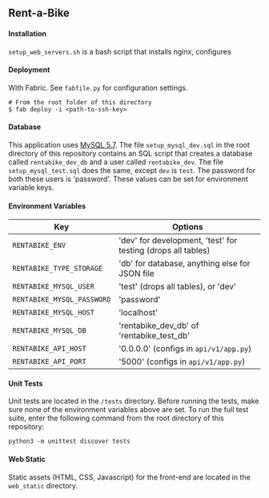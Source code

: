 ## Rent-a-Bike

#### Installation
`setup_web_servers.sh` is a bash script that installs nginx, configures

#### Deployment
With Fabric. See `fabfile.py` for configuration settings.
```
# From the root folder of this directory
$ fab deploy -i <path-to-ssh-key>
```

#### Database
This application uses [MySQL 5.7](https://dev.mysql.com/doc/relnotes/mysql/5.7/en/). The file `setup_mysql_dev.sql` in the root
directory of this repository contains an SQL script that creates a database
called `rentabike_dev_db` and a user called `rentabike_dev`. The file
`setup_mysql_test.sql` does the same, except `dev` is `test`. The password for
both these users is 'password'. These values can be set for environment variable
keys.

#### Environment Variables
Key | Options
--- | ---
`RENTABIKE_ENV` | 'dev' for development, 'test' for testing (drops all tables)
`RENTABIKE_TYPE_STORAGE` | 'db' for database, anything else for JSON file
`RENTABIKE_MYSQL_USER` | 'test' (drops all tables), or 'dev'
`RENTABIKE_MYSQL_PASSWORD` | 'password'
`RENTABIKE_MYSQL_HOST` | 'localhost'
`RENTABIKE_MYSQL_DB` | 'rentabike_dev_db' of 'rentabike_test_db'
`RENTABIKE_API_HOST` | '0.0.0.0' (configs in `api/v1/app.py`)
`RENTABIKE_API_PORT` | '5000' (configs in `api/v1/app.py`)

#### Unit Tests
Unit tests are located in the `/tests` directory. Before running the tests, make
sure none of the environment variables above are set. To run the full test suite,
enter the following command from the root directory of this repository:

```
python3 -m unittest discover tests
```

#### Web Static
Static assets (HTML, CSS, Javascript) for the front-end are located in the `web_static` directory.
